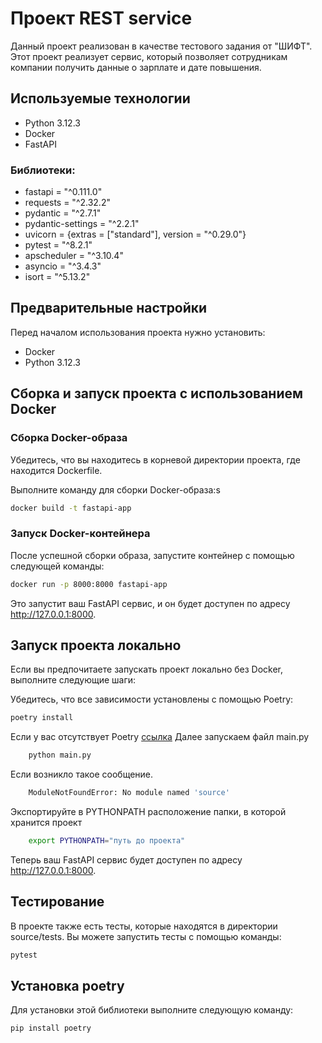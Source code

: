 # Проект REST service

Данный проект реализован в качестве тестового задания от "ШИФТ". Этот проект реализует сервис, который позволяет сотрудникам компании получить данные о зарплате и дате повышения.

## Используемые технологии
* Python 3.12.3
* Docker
* FastAPI

### Библиотеки:
* fastapi = "^0.111.0"
* requests = "^2.32.2"
* pydantic = "^2.7.1"
* pydantic-settings = "^2.2.1"
* uvicorn = {extras = ["standard"], version = "^0.29.0"}
* pytest = "^8.2.1"
* apscheduler = "^3.10.4"
* asyncio = "^3.4.3"
* isort = "^5.13.2"

## Предварительные настройки

Перед началом использования проекта нужно установить:
* Docker
* Python 3.12.3

## Сборка и запуск проекта с использованием Docker

### Сборка Docker-образа

Убедитесь, что вы находитесь в корневой директории проекта, где находится Dockerfile.

Выполните команду для сборки Docker-образа:s
```bash
docker build -t fastapi-app
```
### Запуск Docker-контейнера

После успешной сборки образа, запустите контейнер с помощью следующей команды:

```bash
docker run -p 8000:8000 fastapi-app
```

Это запустит ваш FastAPI сервис, и он будет доступен по адресу http://127.0.0.1:8000.

## Запуск проекта локально

Если вы предпочитаете запускать проект локально без Docker, выполните следующие шаги:

Убедитесь, что все зависимости установлены с помощью Poetry:
```bash
poetry install
```
Если у вас отсутствует Poetry [ссылка](#установка-poetry)
Далее запускаем файл main.py
```bash
    python main.py
```
Если возникло такое сообщение.
```bash
    ModuleNotFoundError: No module named 'source'
```
Экспортируйте в PYTHONPATH расположение папки, в которой хранится проект
```bash
    export PYTHONPATH="путь до проекта"
```

Теперь ваш FastAPI сервис будет доступен по адресу http://127.0.0.1:8000.
## Тестирование

В проекте также есть тесты, которые находятся в директории source/tests. Вы можете запустить тесты с помощью команды:

```bash
pytest
```
## Установка poetry

Для установки этой библиотеки выполните следующую команду:

```bash
pip install poetry
```